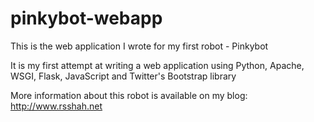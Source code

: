 # pinkybot-webapp

This is the web application I wrote for my first robot - Pinkybot

It is my first attempt at writing a web application using Python, Apache, WSGI, Flask, JavaScript and Twitter's Bootstrap library

More information about this robot is available on my blog: http://www.rsshah.net
